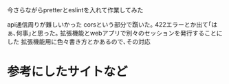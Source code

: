 今さらながらpretterとeslintを入れて作業してみた

api通信周りが難しいかった
corsという部分で躓いた｡
422エラーとか出て｢はぁ､何事｣と思った｡
拡張機能とwebアプリで別々のセッションを発行することにした
拡張機能用に色々書き方とかあるので､その対応


# 参考にしたサイトなど